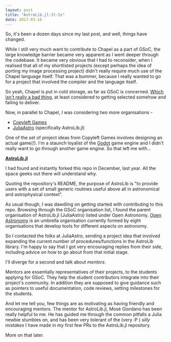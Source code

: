 ```yaml
---
layout: post
title: "AstroLib.jl-It-Is"
date: 2017-03-16
---
```


So, it's been a dozen days since my last post, and well, things have changed.

While I still very much want to contribute to Chapel as a part of GSoC, the large knowledge barrier became very apparent as I went deeper through the codebase.
It became very obvious that I had to reconsider, when I realised that all of my shortlisted projects (except perhaps the idea of porting my image processing project) didn't really require much use of the Chapel language itself.
That was a bummer, because I really wanted to go for a project that involved the compiler and the language itself.

So yeah, Chapel is put in cold storage, as far as GSoC is concerned.
[Which isn't really a bad thing](http://write.flossmanuals.net/gsocstudentguide/finding-the-right-project/), at least considered to getting selected somehow and failing to deliver.

Now, in parallel to Chapel, I was considering two more organisations -
* [Copyleft Games](https://www.copyleftgames.org/)
* [JuliaAstro](https://github.com/JuliaAstro/) (specifically AstroLib.jl)

One of the set of project ideas from Copyleft Games involves designing an actual game(!). I'm a staunch loyalist of the [Godot](https://github.com/godotengine/godot) game engine and I didn't really want to go through another game engine. So that left me with...


**[AstroLib.jl](https://github.com/JuliaAstro/AstroLib.jl)**

I had found and instantly forked this repo in December, last year. All the space geeks out there will understand why.

Quoting the repository's README, the purpose of AstroLib is "to provide users with a set of small generic routines useful above all in astronomical and astrophysical context".

As usual though, I was dawdling on getting started with contributing to this repo.
Browsing through the GSoC organisation list, I found the parent organisation of AstroLib.jl (JuliaAstro) listed under Open Astronomy.
[Open Astronomy](http://openastronomy.org/) is an umbrella organisation currently formed by eight organisations that develop tools for different aspects on astronomy.

So I contacted the folks at JuliaAstro, sending a project idea that involved expanding the current number of procedures/functions in the AstroLib library.
I'm happy to say that I got very encouraging replies from their side, including advice on how to go about from that initial stage.

I'll diverge for a second and talk about *mentors*.

Mentors are essentially representatives of their projects, to the students applying for GSoC.
They help the student contributors integrate into their project's community. In addition they are supposed to give guidance such as pointers to useful documentation, code reviews, setting milestones for the students.

And let me tell you, few things are as motivating as having friendly and encouraging mentors.
The mentor for AstroLib.jl, Mosè Giordano has been really helpful to me.
He has guided me through the common pitfalls a Julia newbie stumbles on, and has been very tolerant of the (very :P ) *silly mistakes* I have made in my first few PRs to the AstroLib.jl repository.

More on that later.
